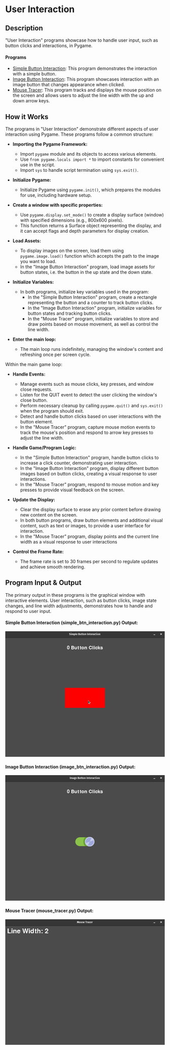 # User Interaction

## Description

"User Interaction" programs showcase how to handle user input, such as button clicks and interactions, in Pygame.

#### Programs

- [Simple Button Interaction](simple_btn_interaction.py): This program demonstrates the interaction with a simple button.
- [Image Button Interaction](image_btn_interaction.py): This program showcases interaction with an image button that changes appearance when clicked.
- [Mouse Tracer](mouse_tracer.py): This program tracks and displays the mouse position on the screen and allows users to adjust the line width with the up and down arrow keys.

## How it Works

The programs in "User Interaction" demonstrate different aspects of user interaction using Pygame. These programs follow a common structure:

- **Importing the Pygame Framework:**
    - Import `pygame` module and its objects to access various elements.
    - Use `from pygame.locals import *` to import constants for convenient use in the script.
    - Import `sys` to handle script termination using `sys.exit()`.

- **Initialize Pygame:**
    - Initialize Pygame using `pygame.init()`, which prepares the modules for use, including hardware setup.

- **Create a window with specific properties:**
    - Use `pygame.display.set_mode()` to create a display surface (window) with specified dimensions (e.g., 800x600 pixels).
    - This function returns a Surface object representing the display, and it can accept flags and depth parameters for display creation.

- **Load Assets:**
    - To display images on the screen, load them using `pygame.image.load()` function which accepts the path to the image you want to load.
    - In the "Image Button Interaction" program, load image assets for button states, i.e. the button in the up state and the down state.

- **Initialize Variables:**
    - In both programs, initialize key variables used in the program:
        - In the "Simple Button Interaction" program, create a rectangle representing the button and a counter to track button clicks.
        - In the "Image Button Interaction" program, initialize variables for button states and tracking button clicks.
        - In the "Mouse Tracer" program, initialize variables to store and draw points based on mouse movement, as well as control the line width.

- **Enter the main loop:**
    - The main loop runs indefinitely, managing the window's content and refreshing once per screen cycle.

Within the main game loop:

- **Handle Events:**
    - Manage events such as mouse clicks, key presses, and window close requests.
    - Listen for the QUIT event to detect the user clicking the window's close button.
    - Perform necessary cleanup by calling `pygame.quit()` and `sys.exit()` when the program should exit.
    - Detect and handle button clicks based on user interactions with the button element.
    - In the "Mouse Tracer" program, capture mouse motion events to track the mouse's position and respond to arrow key presses to adjust the line width.

- **Handle Game/Program Logic:**
    - In the "Simple Button Interaction" program, handle button clicks to increase a click counter, demonstrating user interaction.
    - In the "Image Button Interaction" program, display different button images based on button clicks, creating a visual response to user interactions.
    - In the "Mouse Tracer" program, respond to mouse motion and key presses to provide visual feedback on the screen.

- **Update the Display:**
    - Clear the display surface to erase any prior content before drawing new content on the screen.
    - In both button programs, draw button elements and additional visual content, such as text or images, to provide a user interface for interaction.
    - In the "Mouse Tracer" program, display points and the current line width as a visual response to user interactions

- **Control the Frame Rate:**
    - The frame rate is set to 30 frames per second to regulate updates and achieve smooth rendering.


## Program Input & Output

The primary output in these programs is the graphical window with interactive elements. User interaction, such as button clicks, image state changes, and line width adjustments, demonstrates how to handle and respond to user input.

#### Simple Button Interaction (simple_btn_interaction.py) Output:

![Simple Button Interaction Output](output/button-output.gif)

#### Image Button Interaction (image_btn_interaction.py) Output:

![Image Button Interaction Output](output/image-button-output.gif)

#### Mouse Tracer (mouse_tracer.py) Output:

![Mouse Tracer Output](output/mouse-tracer-output.gif)